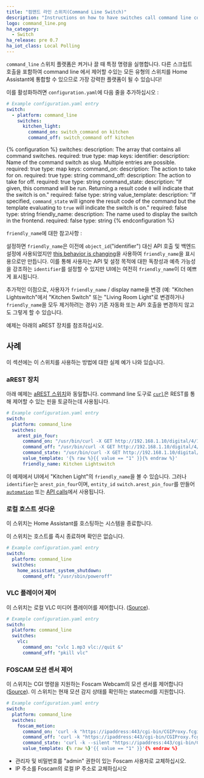 ```yaml
---
title: "컴맨드 라인 스위치(Command Line Switch)"
description: "Instructions on how to have switches call command line commands."
logo: command_line.png
ha_category:
  - Switch
ha_release: pre 0.7
ha_iot_class: Local Polling
---
```


`command_line` 스위치 플랫폼은 켜거나 끌 때 특정 명령을 실행합니다. 다른 스크립트 호출을 포함하여 command line 에서 제어할 수있는 모든 유형의 스위치를 Home Assistant에 통합할 수 있으므로 가장 강력한 플랫폼이 될 수 있습니다!

이를 활성화하려면 `configuration.yaml`에 다음 줄을 추가하십시오 :

```yaml
# Example configuration.yaml entry
switch:
  - platform: command_line
    switches:
      kitchen_light:
        command_on: switch_command on kitchen
        command_off: switch_command off kitchen
```

{% configuration %}
switches:
  description: The array that contains all command switches.
  required: true
  type: map
  keys:
    identifier:
      description: Name of the command switch as slug. Multiple entries are possible.
      required: true
      type: map
      keys:
        command_on:
          description: The action to take for on.
          required: true
          type: string
        command_off:
          description: The action to take for off.
          required: true
          type: string
        command_state:
          description: "If given, this command will be run. Returning a result code `0` will indicate that the switch is on."
          required: false
          type: string
        value_template:
          description: "If specified, `command_state` will ignore the result code of the command but the template evaluating to `true` will indicate the switch is on."
          required: false
          type: string
        friendly_name:
          description: The name used to display the switch in the frontend.
          required: false
          type: string
{% endconfiguration %}

`friendly_name`에 대한 참고사항 :

설정하면 `friendly_name`은 이전에 `object_id`("identifier") 대신 API 호출 및 백엔드 설정에 사용되었지만 [this behavior is changing](https://github.com/home-assistant/home-assistant/pull/4343)을 사용하여 `friendly_name`을 표시용으로만 만듭니다. 이를 통해 사용자는 API 및 설정 목적에 대한 독창성과 예측 가능성을 강조하는 `identifier`를 설정할 수 있지만 UI에는 여전히 `friendly_name`이 더 예쁘게 표시됩니다. 

추가적인 이점으로, 사용자가 `friendly_name` / display name을 변경 (예: "Kitchen Lightswitch"에서 "Kitchen Switch" 또는 "Living Room Light"로 변경하거나 `friendly_name`을 모두 제거하려는 경우) 기존 자동화 또는 API 호출을 변경하지 않고도 그렇게 할 수 있습니다.

예제는 아래의 aREST 장치를 참조하십시오.

## 사례

이 섹션에는 이 스위치를 사용하는 방법에 대한 실제 예가 나와 있습니다.

### aREST 장치

아래 예제는 [aREST 스위치](/integrations/arest#switch)와 동일합니다.
command line 도구로 [`curl`](https://curl.haxx.se/)은 REST를 통해 제어할 수 있는 핀을 토글하는데 사용됩니다.

```yaml
# Example configuration.yaml entry
switch:
  platform: command_line
  switches:
    arest_pin_four:
      command_on: "/usr/bin/curl -X GET http://192.168.1.10/digital/4/1"
      command_off: "/usr/bin/curl -X GET http://192.168.1.10/digital/4/0"
      command_state: "/usr/bin/curl -X GET http://192.168.1.10/digital/4"
      value_template: '{% raw %}{{ value == "1" }}{% endraw %}'
      friendly_name: Kitchen Lightswitch
```

이 예제에서 UI에서 "Kitchen Light"의 `friendly_name`을 볼 수 있습니다. 
그러나 `identifier`는 `arest_pin_four`이며, `entity_id` `switch.arest_pin_four`를 만들어 [`automation`](/integrations/automation/) 또는 [API calls](/developers/)에서 사용됩니다. 

### 로컬 호스트 셧다운

이 스위치는 Home Assistant를 호스팅하는 시스템을 종료합니다.

<div class='note warning'>
이 스위치는 호스트를 즉시 종료하며 확인은 없습니다.
</div>

```yaml
# Example configuration.yaml entry
switch:
  platform: command_line
  switches:
    home_assistant_system_shutdown:
      command_off: "/usr/sbin/poweroff"
```

### VLC 플레이어 제어

이 스위치는 로컬 VLC 미디어 플레이어를 제어합니다. ([Source](https://community.home-assistant.io/t/vlc-player/106)).

```yaml
# Example configuration.yaml entry
switch:
  platform: command_line
  switches:
    vlc:
      command_on: "cvlc 1.mp3 vlc://quit &"
      command_off: "pkill vlc"
```

### FOSCAM 모션 센서 제어

이 스위치는 CGI 명령을 지원하는 Foscam Webcam의 모션 센서를 제어합니다 ([Source](http://www.ipcamcontrol.net/files/Foscam%20IPCamera%20CGI%20User%20Guide-V1.0.4.pdf)). 이 스위치는 현재 모션 감지 상태를 확인하는 statecmd를 지원합니다.

```yaml
# Example configuration.yaml entry
switch:
  platform: command_line
  switches:
    foscam_motion:
      command_on: 'curl -k "https://ipaddress:443/cgi-bin/CGIProxy.fcgi?cmd=setMotionDetectConfig&isEnable=1&usr=admin&pwd=password"'
      command_off: 'curl -k "https://ipaddress:443/cgi-bin/CGIProxy.fcgi?cmd=setMotionDetectConfig&isEnable=0&usr=admin&pwd=password"'
      command_state: 'curl -k --silent "https://ipaddress:443/cgi-bin/CGIProxy.fcgi?cmd=getMotionDetectConfig&usr=admin&pwd=password" | grep -oP "(?<=isEnable>).*?(?=</isEnable>)"'
      value_template: {% raw %}'{{ value == "1" }}'{% endraw %}
```

- 관리자 및 비밀번호를 "admin" 권한이 있는 Foscam 사용자로 교체하십시오. 
- IP 주소를 Foscam의 로컬 IP 주소로 교체하십시오
